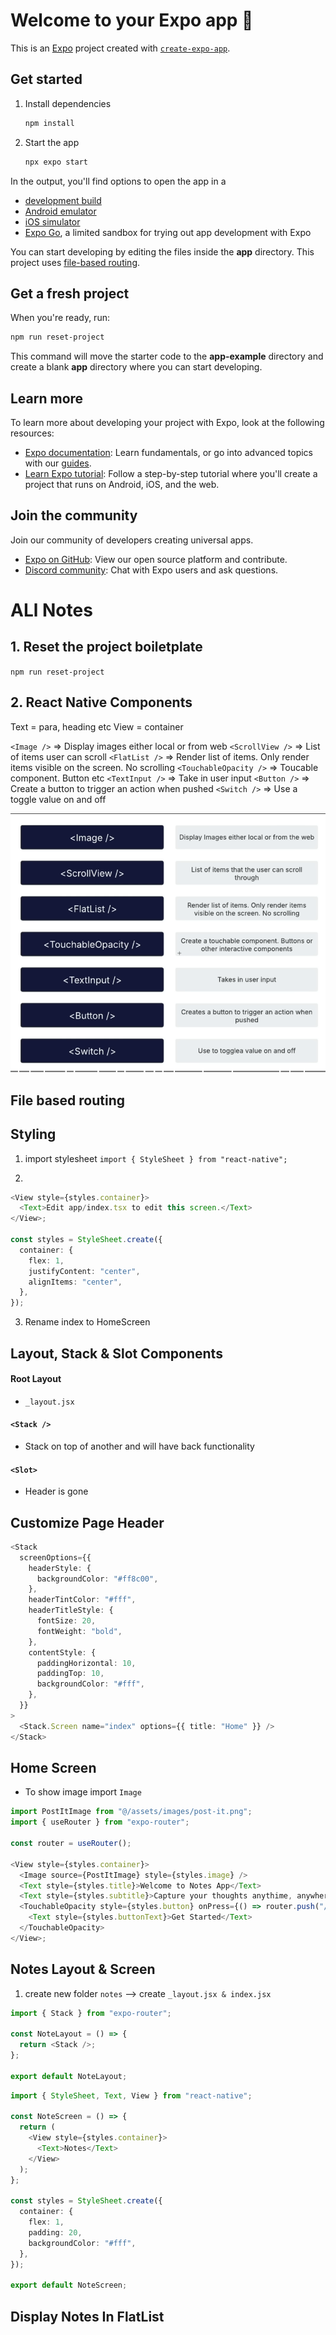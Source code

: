 # Welcome to your Expo app 👋

This is an [Expo](https://expo.dev) project created with [`create-expo-app`](https://www.npmjs.com/package/create-expo-app).

## Get started

1. Install dependencies

   ```bash
   npm install
   ```

2. Start the app

   ```bash
   npx expo start
   ```

In the output, you'll find options to open the app in a

- [development build](https://docs.expo.dev/develop/development-builds/introduction/)
- [Android emulator](https://docs.expo.dev/workflow/android-studio-emulator/)
- [iOS simulator](https://docs.expo.dev/workflow/ios-simulator/)
- [Expo Go](https://expo.dev/go), a limited sandbox for trying out app development with Expo

You can start developing by editing the files inside the **app** directory. This project uses [file-based routing](https://docs.expo.dev/router/introduction).

## Get a fresh project

When you're ready, run:

```bash
npm run reset-project
```

This command will move the starter code to the **app-example** directory and create a blank **app** directory where you can start developing.

## Learn more

To learn more about developing your project with Expo, look at the following resources:

- [Expo documentation](https://docs.expo.dev/): Learn fundamentals, or go into advanced topics with our [guides](https://docs.expo.dev/guides).
- [Learn Expo tutorial](https://docs.expo.dev/tutorial/introduction/): Follow a step-by-step tutorial where you'll create a project that runs on Android, iOS, and the web.

## Join the community

Join our community of developers creating universal apps.

- [Expo on GitHub](https://github.com/expo/expo): View our open source platform and contribute.
- [Discord community](https://chat.expo.dev): Chat with Expo users and ask questions.

# ALl Notes

## 1. Reset the project boiletplate

`npm run reset-project`

## 2. React Native Components

Text = para, heading etc
View = container

`<Image />` => Display images either local or from web
`<ScrollView />` => List of items user can scroll
`<FlatList />` => Render list of items. Only render items visible on the screen. No scrolling
`<TouchableOpacity />` => Toucable component. Button etc
`<TextInput />` => Take in user input
`<Button />` => Create a button to trigger an action when pushed
`<Switch />` => Use a toggle value on and off

![alt text](images18.png)

## File based routing

## Styling

1. import stylesheet `import { StyleSheet } from "react-native";`

2.

```ts
<View style={styles.container}>
  <Text>Edit app/index.tsx to edit this screen.</Text>
</View>;

const styles = StyleSheet.create({
  container: {
    flex: 1,
    justifyContent: "center",
    alignItems: "center",
  },
});
```

3.  Rename index to HomeScreen

## Layout, Stack & Slot Components

#### Root Layout

- `_layout.jsx`

#### `<Stack />`

- Stack on top of another and will have back functionality

#### `<Slot>`

- Header is gone

## Customize Page Header

```ts
<Stack
  screenOptions={{
    headerStyle: {
      backgroundColor: "#ff8c00",
    },
    headerTintColor: "#fff",
    headerTitleStyle: {
      fontSize: 20,
      fontWeight: "bold",
    },
    contentStyle: {
      paddingHorizontal: 10,
      paddingTop: 10,
      backgroundColor: "#fff",
    },
  }}
>
  <Stack.Screen name="index" options={{ title: "Home" }} />
</Stack>
```

## Home Screen

- To show image import `Image`

```ts
import PostItImage from "@/assets/images/post-it.png";
import { useRouter } from "expo-router";

const router = useRouter();

<View style={styles.container}>
  <Image source={PostItImage} style={styles.image} />
  <Text style={styles.title}>Welcome to Notes App</Text>
  <Text style={styles.subtitle}>Capture your thoughts anythime, anywhere</Text>
  <TouchableOpacity style={styles.button} onPress={() => router.push("/notes")}>
    <Text style={styles.buttonText}>Get Started</Text>
  </TouchableOpacity>
</View>;
```

## Notes Layout & Screen
1. create new folder `notes` --> create `_layout.jsx & index.jsx`

```ts
import { Stack } from "expo-router";

const NoteLayout = () => {
  return <Stack />;
};

export default NoteLayout;
```


```ts
import { StyleSheet, Text, View } from "react-native";

const NoteScreen = () => {
  return (
    <View style={styles.container}>
      <Text>Notes</Text>
    </View>
  );
};

const styles = StyleSheet.create({
  container: {
    flex: 1,
    padding: 20,
    backgroundColor: "#fff",
  },
});

export default NoteScreen;
```

## Display Notes In FlatList

```ts


```